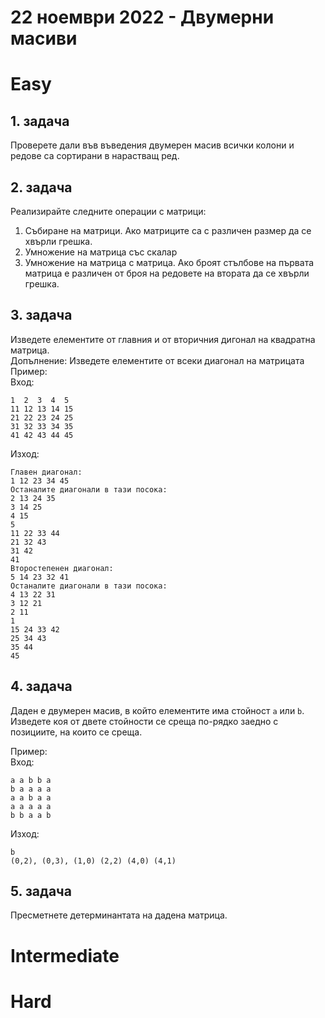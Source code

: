 # 22 ноември 2022 - Двумерни масиви

# Easy
## 1. задача
Проверете дали във въведения двумерен масив всички колони и редове са сортирани в нарастващ ред.

## 2. задача
Реализирайте следните операции с матрици:  
1. Събиране на матрици. Ако матриците са с различен размер да се хвърли грешка.
2. Умножение на матрица със скалар
3. Умножение на матрица с матрица. Ако броят стълбове на първата матрица е различен от броя на редовете на втората да се хвърли грешка.

## 3. задача
Изведете елементите от главния и от вторичния дигонал на квадратна матрица.  
Допълнение: Изведете елементите от всеки диагонал на матрицата   
Пример:   
Вход:   
```
1  2  3  4  5 
11 12 13 14 15
21 22 23 24 25
31 32 33 34 35
41 42 43 44 45
```
Изход:  
```
Главен диагонал:
1 12 23 34 45
Останалите диагонали в тази посока:
2 13 24 35
3 14 25
4 15
5
11 22 33 44
21 32 43
31 42 
41
Второстепенен диагонал: 
5 14 23 32 41
Останалите диагонали в тази посока:
4 13 22 31
3 12 21
2 11
1
15 24 33 42
25 34 43
35 44
45
```

## 4. задача
Даден е двумерен масив, в който елементите има стойност `a` или `b`. Изведете коя от двете стойности се среща по-рядко заедно с позициите, на които се среща.

Пример:   
Вход:   
```
a a b b a
b a a a a
a a b a a
a a a a a
b b a a b
```
Изход:  
```
b
(0,2), (0,3), (1,0) (2,2) (4,0) (4,1)
```

## 5. задача
Пресметнете детерминантата на дадена матрица.

# Intermediate


# Hard